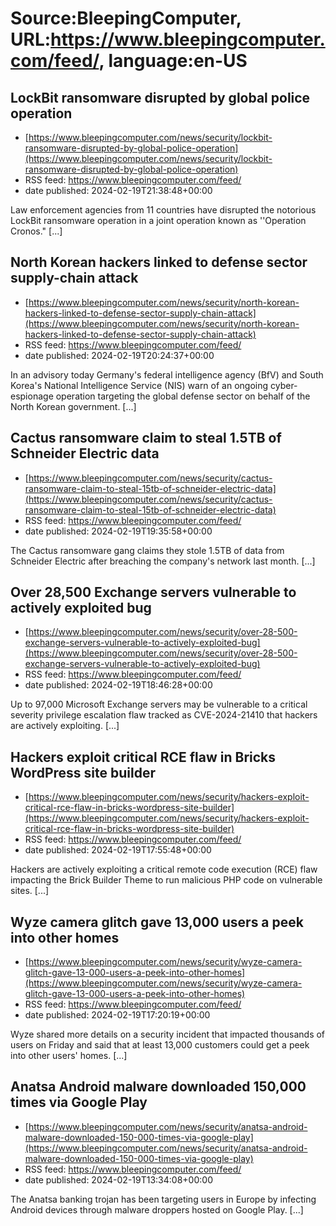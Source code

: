 # Source:BleepingComputer, URL:https://www.bleepingcomputer.com/feed/, language:en-US

## LockBit ransomware disrupted by global police operation
 - [https://www.bleepingcomputer.com/news/security/lockbit-ransomware-disrupted-by-global-police-operation](https://www.bleepingcomputer.com/news/security/lockbit-ransomware-disrupted-by-global-police-operation)
 - RSS feed: https://www.bleepingcomputer.com/feed/
 - date published: 2024-02-19T21:38:48+00:00

Law enforcement agencies from 11 countries have disrupted the notorious LockBit ransomware operation in a joint operation known as ''Operation Cronos." [...]

## North Korean hackers linked to defense sector supply-chain attack
 - [https://www.bleepingcomputer.com/news/security/north-korean-hackers-linked-to-defense-sector-supply-chain-attack](https://www.bleepingcomputer.com/news/security/north-korean-hackers-linked-to-defense-sector-supply-chain-attack)
 - RSS feed: https://www.bleepingcomputer.com/feed/
 - date published: 2024-02-19T20:24:37+00:00

In an advisory today Germany's federal intelligence agency (BfV) and South Korea's National Intelligence Service (NIS) warn of an ongoing cyber-espionage operation targeting the global defense sector on behalf of the North Korean government. [...]

## Cactus ransomware claim to steal 1.5TB of Schneider Electric data
 - [https://www.bleepingcomputer.com/news/security/cactus-ransomware-claim-to-steal-15tb-of-schneider-electric-data](https://www.bleepingcomputer.com/news/security/cactus-ransomware-claim-to-steal-15tb-of-schneider-electric-data)
 - RSS feed: https://www.bleepingcomputer.com/feed/
 - date published: 2024-02-19T19:35:58+00:00

The Cactus ransomware gang claims they stole 1.5TB of data from Schneider Electric after breaching the company's network last month. [...]

## Over 28,500 Exchange servers vulnerable to actively exploited bug
 - [https://www.bleepingcomputer.com/news/security/over-28-500-exchange-servers-vulnerable-to-actively-exploited-bug](https://www.bleepingcomputer.com/news/security/over-28-500-exchange-servers-vulnerable-to-actively-exploited-bug)
 - RSS feed: https://www.bleepingcomputer.com/feed/
 - date published: 2024-02-19T18:46:28+00:00

Up to 97,000 Microsoft Exchange servers may be vulnerable to a critical severity privilege escalation flaw tracked as CVE-2024-21410 that hackers are actively exploiting. [...]

## Hackers exploit critical RCE flaw in Bricks WordPress site builder
 - [https://www.bleepingcomputer.com/news/security/hackers-exploit-critical-rce-flaw-in-bricks-wordpress-site-builder](https://www.bleepingcomputer.com/news/security/hackers-exploit-critical-rce-flaw-in-bricks-wordpress-site-builder)
 - RSS feed: https://www.bleepingcomputer.com/feed/
 - date published: 2024-02-19T17:55:48+00:00

Hackers are actively exploiting a critical remote code execution (RCE) flaw impacting the Brick Builder Theme to run malicious PHP code on vulnerable sites. [...]

## Wyze camera glitch gave 13,000 users a peek into other homes
 - [https://www.bleepingcomputer.com/news/security/wyze-camera-glitch-gave-13-000-users-a-peek-into-other-homes](https://www.bleepingcomputer.com/news/security/wyze-camera-glitch-gave-13-000-users-a-peek-into-other-homes)
 - RSS feed: https://www.bleepingcomputer.com/feed/
 - date published: 2024-02-19T17:20:19+00:00

​Wyze shared more details on a security incident that impacted thousands of users on Friday and said that at least 13,000 customers could get a peek into other users' homes. [...]

## Anatsa Android malware downloaded 150,000 times via Google Play
 - [https://www.bleepingcomputer.com/news/security/anatsa-android-malware-downloaded-150-000-times-via-google-play](https://www.bleepingcomputer.com/news/security/anatsa-android-malware-downloaded-150-000-times-via-google-play)
 - RSS feed: https://www.bleepingcomputer.com/feed/
 - date published: 2024-02-19T13:34:08+00:00

The Anatsa banking trojan has been targeting users in Europe by infecting Android devices through malware droppers hosted on Google Play. [...]

